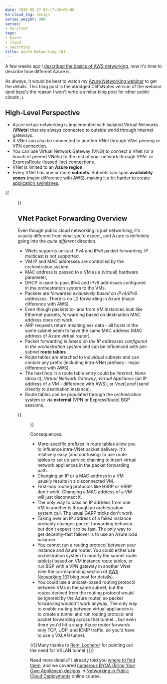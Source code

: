 ```yaml
---
date: 2020-05-27 07:17:00+00:00
ha-cloud_tag: design
series_weight: 900
series:
- ha-cloud
tags:
- Azure
- cloud
- switching
title: Azure Networking 101
---
```

A few weeks ago I [described the basics of AWS networking](https://blog.ipspace.net/2020/05/aws-networking-101.html), now it's time to describe how different Azure is. 

As always, it would be best to watch my [Azure Networking webinar](https://www.ipspace.net/Microsoft_Azure_Networking) to get the details. This blog post is the abridged CliffsNotes version of the webinar (and [here](https://twitter.com/cloud_opinion/status/1261368141231173633?s=11)'s the reason I won't write a similar blog post for other public clouds ;).
<!--more-->
## High-Level Perspective

* Azure virtual networking is implemented with isolated Virtual Networks (**VNets**) that are always connected to outside world through Internet gateways.
* A VNet can also be connected to another VNet through VNet peering or VPN connection.
* You can use Virtual Network Gateway (VNG) to connect a VNet (or a bunch of peered VNets) to the rest of your network through VPN- or ExpressRoute (leased line) connections.
* VNet is limited to an **Azure region**.
* Every VNet has one or more **subnets**. Subnets can span **availability zones** (major difference with AWS), making it a bit harder to create [application swimlanes](https://my.ipspace.net/bin/list?id=AADesign#SOLUTIONS).

{{<figure src="/2020/05/Azure-VNet-Peering.png" caption="Some Azure VNet external connectivity options" >}}

## VNet Packet Forwarding Overview

Even though public cloud networking is just networking, it's usually different from what you'd expect, and Azure is definitely going into the _quite different_ direction.

* VNets supports unicast IPv4 and IPv6 packet forwarding. IP multicast is not supported.
* VM IP and MAC addresses are controlled by the orchestration system. 
* MAC address is passed to a VM as a (virtual) hardware parameter, 
* DHCP is used to pass IPv4 and IPv6 addresses configured in the orchestration system to the VMs.
* Packets are forwarded _exclusively based on IPv4/IPv6 addresses_. There is no L2 forwarding in Azure (major difference with AWS).
* Even though packets to- and from VM instances look like Ethernet packets, forwarding based on destination MAC address does not work.
* ARP requests return meaningless data - all hosts in the same subnet seem to have the same MAC address (MAC address of Azure virtual router).
* Packet forwarding is _based on the IP addresses configured in the orchestration system_ and can be influenced with per-subnet **route tables**
* Route tables are attached to individual subnets and can contain any prefix (including intra-VNet prefixes - major difference with AWS).
* The next hop in a route table entry could be _Internet_, _None_ (drop it), _Virtual Network Gateway_, _Virtual Appliance_ (an IP address of a VM - difference with AWS), or _VnetLocal_ (send directly to destination instance).
* Route tables can be populated through the orchestration system or via **external** (VPN or ExpressRoute) BGP sessions.

{{<figure src="/2020/05/Azure-Router.png" caption="VM NICs are connected straight to Azure router" >}}

Consequences:

* More-specific prefixes in route tables allow you to influence intra-VNet packet delivery. It's relatively easy (and confusing) to use route tables to set up service chaining to insert virtual network appliances in the packet forwarding path.
* Changing an IP or a MAC address in a VM usually results in a disconnected VM.
* First-hop routing protocols like HSRP or VRRP don't work. Changing a MAC address of a VM will just disconnect it.
* The only way to pass an IP address from one VM to another is through an orchestration system call. The usual GARP tricks don't work.
* Taking over an IP address of a failed instance probably changes packet forwarding behavior, but don't expect it to be fast. The only way to get decently-fast failover is to use an Azure load balancer.
* You cannot run a routing protocol between your instance and Azure router. You could either use orchestration system to modify the subnet route table(s) based on VM instance route tables, or run BGP with a VPN gateway in another VNet (see the corresponding section of [AWS Networking 101](https://blog.ipspace.net/2020/05/aws-networking-101.html) blog post for details).
* You could use a unicast-based routing protocol between VMs in the same subnet, but the routes derived from the routing protocol would be ignored by the Azure router, so packet forwarding wouldn't work anyway. The only way to enable routing between virtual appliances is to create a tunnel and run routing protocol and packet forwarding across that tunnel... but even there you'd hit a snag: Azure router forwards only TCP, UDP, and ICMP traffic, so you'd have to use a VXLAN tunnel.

{{<note note>}}Many thanks to [Remi Locherer](https://ngworx.ag/en/about-us/team/remi-locherer/) for pointing out the need for VXLAN tunnel.{{</note>}}

Need more details? I already told you [where to find them](https://www.ipspace.net/Microsoft_Azure_Networking), and we covered [numerous BYOA (Bring Your Own Appliance) designs](https://my.ipspace.net/bin/list?id=PubCloud&module=7#M9S20) in [Networking in Public Cloud Deployments](https://www.ipspace.net/PubCloud/) online course.

<!-- Disclosure: Companies presenting at CFD7 covered the event costs. Apart from the opportunity to ask questions, and getting to meet friends in a Zoom call I got nothing material or immaterial out of that event. -->